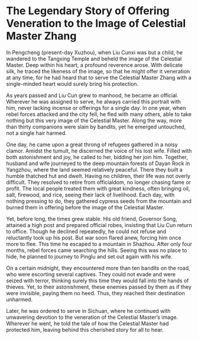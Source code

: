# The Legendary Story of Offering Veneration to the Image of Celestial Master Zhang

In Pengcheng (present-day Xuzhou), when Liu Cunxi was but a child, he wandered to the Tangxing Temple and beheld the image of the Celestial Master. Deep within his heart, a profound reverence arose. With delicate silk, he traced the likeness of the image, so that he might offer it veneration at any time, for he had heard that to serve the Celestial Master Zhang with a single-minded heart would surely bring his protection.

As years passed and Liu Cun grew to manhood, he became an official. Wherever he was assigned to serve, he always carried this portrait with him, never lacking incense or offerings for a single day. In one year, when rebel forces attacked and the city fell, he fled with many others, able to take nothing but this very image of the Celestial Master. Along the way, more than thirty companions were slain by bandits, yet he emerged untouched, not a single hair harmed.

One day, he came upon a great throng of refugees gathered in a noisy clamor. Amidst the tumult, he discerned the voice of his lost wife. Filled with both astonishment and joy, he called to her, bidding her join him. Together, husband and wife journeyed to the deep mountain forests of Dayan Rock in Yangzhou, where the land seemed relatively peaceful. There they built a humble thatched hut and dwelt. Having no children, their life was not overly difficult. They resolved to retire from officialdom, no longer chasing fame or profit. The local people treated them with great kindness, often bringing oil, salt, firewood, and rice, seeing their lack of livelihood. Each day, with nothing pressing to do, they gathered cypress seeds from the mountain and burned them in offering before the image of the Celestial Master.

Yet, before long, the times grew stable. His old friend, Governor Song, attained a high post and prepared official robes, insisting that Liu Cun return to office. Though he declined repeatedly, he could not refuse and reluctantly took up his post. But war soon flared anew, forcing him once more to flee. This time he escaped to a mountain in Shazhou. After only four months, rebel forces came searching the hills. Seeing this was no place to hide, he planned to journey to Pinglu and set out again with his wife.

On a certain midnight, they encountered more than ten bandits on the road, who were escorting several captives. They could not evade and were seized with terror, thinking surely this time they would fall into the hands of thieves. Yet, to their astonishment, these enemies passed by them as if they were invisible, paying them no heed. Thus, they reached their destination unharmed.

Later, he was ordered to serve in Sichuan, where he continued with unwavering devotion to the veneration of the Celestial Master’s image. Wherever he went, he told the tale of how the Celestial Master had protected him, leaving behind this cherished story for all to hear.